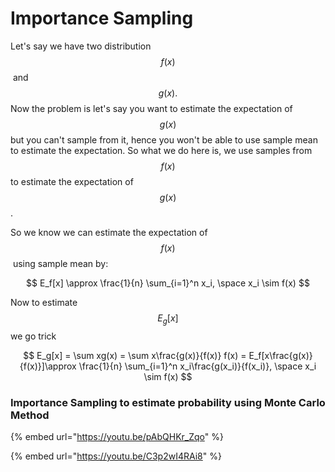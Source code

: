# Importance Sampling

Let's say we have two distribution $$f(x)$$​ and $$g(x).$$​Now the problem is let's say you want to estimate the expectation of $$g(x)$$​but you can't sample from it, hence you won't be able to use sample mean to estimate the expectation. So what we do here is, we use samples from $$f(x)$$​to estimate the expectation of $$g(x)$$​.&#x20;

So we know we can estimate the expectation of $$f(x)$$​ using sample mean by:

$$
E_f[x] \approx \frac{1}{n} \sum_{i=1}^n x_i, \space x_i \sim f(x)
$$

​Now to estimate $$E_g[x]$$ we go trick

$$
E_g[x] = \sum xg(x) = \sum x\frac{g(x)}{f(x)} f(x) = E_f[x\frac{g(x)}{f(x)}]\approx \frac{1}{n} \sum_{i=1}^n x_i\frac{g(x_i)}{f(x_i)}, \space x_i \sim f(x)
$$

### Importance Sampling to estimate probability using Monte Carlo Method

{% embed url="https://youtu.be/pAbQHKr_Zqo" %}

{% embed url="https://youtu.be/C3p2wI4RAi8" %}
